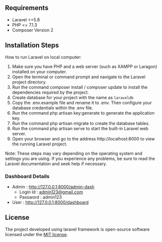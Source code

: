## Requirements 
-   Laravel <=5.8
-   PHP <= 7.1.3
-   Composer Version 2 
## Installation Steps 

How to run Laravel on local computer:
1. Make sure you have PHP and a web server (such as XAMPP or Laragon) installed on your computer.
2. Open the terminal or command prompt and navigate to the Laravel project directory.
3. Run the command composer install / composer update to install the dependencies required by the project.
4. Create database for  your project with the name as <code>laraveldb</code>
5. Copy the .env.example file and rename it to .env. Then configure your database credentials within the .env file.
6. Run the command php artisan key:generate to generate the application key.
7. Run the command php artisan migrate to create the database tables.
8. Run the command php artisan serve to start the built-in Laravel web server.
9. Open your browser and go to the address http://localhost:8000 to view the running Laravel project.

Note: These steps may vary depending on the operating system and settings you are using. If you experience any problems, be sure to read the Laravel documentation and seek help if necessary.

### Dashboard Details
- Admin : http://127.0.0.1:8000/admin-dash
    -   Login Id : admin123@gmail.com
    -   Password : admin123
- User  : http://127.0.0.1:8000/dashboard 

## License

The project developed using laravel framework is open-source software licensed under the [MIT license](https://opensource.org/licenses/MIT).